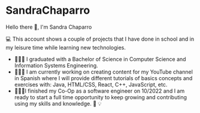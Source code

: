# SandraChaparro

Hello there 👋, I'm Sandra Chaparro

   💻 This account shows a couple of projects that I have done in school and in my leisure time while learning new technologies.
    

  - 👩🏻‍🎓 I graduated with a Bachelor of Science in Computer Science and Information Systems Engineering.
  - 👩🏻‍🏫 I am currently working on creating content for my YouTube channel in Spanish where I will provide different tutorials of basics concepts and           exercises with: Java, HTML/CSS, React, C++, JavaScript, etc.
  - 👩🏼‍💻I finished my Co-Op as a software engineer on 10/2022 and I am ready to start a full time opportunity to keep growing and contributing using my           skills and knowledge. 🧠 💡
  

